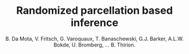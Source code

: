 ---
author: B. Da Mota, V. Fritsch, G. Varoquaux, T. Banaschewski, G.J. Barker, A.L.W. Bokde, U. Bromberg, ... B. Thirion.
title: Randomized parcellation based inference
journal: NeuroImage
year: 2014
type: article
doi: 10.1016/j.neuroimage.2013.11.012
team: yes
volume: 89
---